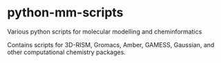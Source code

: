 # python-mm-scripts
Various python scripts for molecular modelling and cheminformatics

Contains scripts for 3D-RISM, Gromacs, Amber, GAMESS, Gaussian, and other computational chemistry packages.
